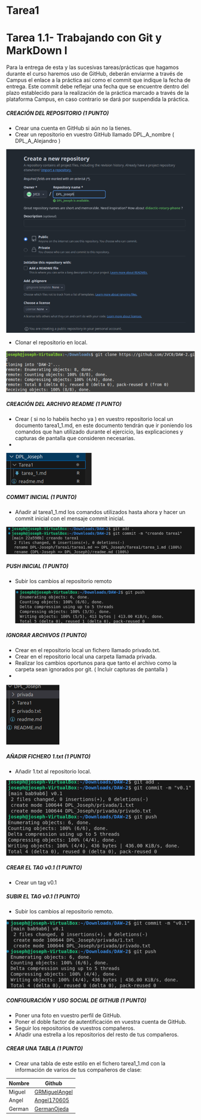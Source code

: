 # Tarea1
# Tarea 1.1- Trabajando con Git y MarkDown I

Para la entrega de esta y las sucesivas tareas/prácticas que hagamos durante el curso haremos uso de GitHub, deberán enviarme a través de Campus el enlace a la práctica así como el commit que indique la fecha de entrega. Este commit debe reflejar una fecha que se encuentre dentro del plazo establecido para la realización de la práctica marcado a través de la plataforma Campus, en caso contrario se dará por suspendida la práctica.


##### CREACIÓN DEL REPOSITORIO _(1 PUNTO)_



* Crear una cuenta en GitHub si aún no la tienes.
* Crear un repositorio en vuestro GitHub llamado DPL_A_nombre ( DPL_A_Alejandro )


![image](2024-09-13_15-53.png)


* Clonar el repositorio en local.

![image](2024-09-13_15-53_1.png)






##### CREACIÓN DEL ARCHIVO README _(1 PUNTO)_



* Crear ( si no lo habéis hecho ya ) en vuestro repositorio local un documento tarea1_1.md, en este documento  tendrán que ir poniendo los comandos que han utilizado durante el ejercicio, las explicaciones y capturas de pantalla que consideren necesarias.
* 




![image](2024-09-13_15-53_2.png)


##### COMMIT INICIAL _(1 PUNTO)_



* Añadir al tarea1_1.md los  comandos utilizados hasta ahora y hacer un commit inicial con el mensaje commit inicial.

    

![image](2024-09-13_15-54.png)





##### PUSH INICIAL _(1 PUNTO)_



* Subir los cambios al repositorio remoto

    ![image](2024-09-13_15-58.png)





##### IGNORAR ARCHIVOS _(1 PUNTO)_



* Crear en el repositorio local un fichero llamado privado.txt.
* Crear en el repositorio local una carpeta llamada privada.
* Realizar los cambios oportunos para que tanto el archivo como la carpeta sean ignorados por git. ( Incluir capturas de pantalla )
* 


![image](2024-09-13_15-58_1.png)


##### AÑADIR FICHERO 1.txt _(1 PUNTO)_



* Añadir 1.txt al repositorio local.



![image](2024-09-13_15-58_2.png)


##### CREAR EL TAG v0.1 _(1 PUNTO)_



* Crear un tag v0.1


##### SUBIR EL TAG v0.1 _(1 PUNTO)_



* Subir los cambios al repositorio remoto.

![image](2024-09-13_15-58_3.png)


#####  CONFIGURACIÓN Y USO SOCIAL DE  GITHUB _(1 PUNTO)_



* Poner una foto en vuestro perfil de GitHub.
* Poner el doble factor de autentificación en vuestra cuenta de GitHub.
* Seguir los repositorios  de vuestros compañeros.
* Añadir una estrella a los repositorios  del resto de tus compañeros.


##### CREAR UNA TABLA _(1 PUNTO)_



* Crear una tabla de este estilo en el fichero tarea1_1.md con la información de varios de tus compañeros de clase:





| Nombre    | Github |
| -------- | ------- |
| Miguel  | [GRMiguelAngel](https://github.com/GRMiguelAngel)    |
| Angel |  [Angel170605](https://github.com/Angel170605)     |
| German   |[GermanOjeda](https://github.com/GermanOjeda)   |